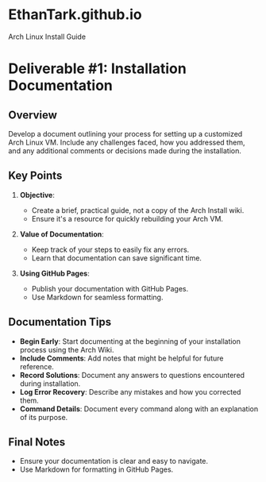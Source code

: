 # EthanTark.github.io
Arch Linux Install Guide
# Deliverable \#1: Installation Documentation

## Overview
Develop a document outlining your process for setting up a customized Arch Linux VM. Include any challenges faced, how you addressed them, and any additional comments or decisions made during the installation.

## Key Points

1. **Objective**: 
   - Create a brief, practical guide, not a copy of the Arch Install wiki.
   - Ensure it's a resource for quickly rebuilding your Arch VM.

2. **Value of Documentation**:
   - Keep track of your steps to easily fix any errors.
   - Learn that documentation can save significant time.

3. **Using GitHub Pages**:
   - Publish your documentation with GitHub Pages.
   - Use Markdown for seamless formatting.

## Documentation Tips

- **Begin Early**: Start documenting at the beginning of your installation process using the Arch Wiki.
- **Include Comments**: Add notes that might be helpful for future reference.
- **Record Solutions**: Document any answers to questions encountered during installation.
- **Log Error Recovery**: Describe any mistakes and how you corrected them.
- **Command Details**: Document every command along with an explanation of its purpose.

## Final Notes
- Ensure your documentation is clear and easy to navigate.
- Use Markdown for formatting in GitHub Pages.

